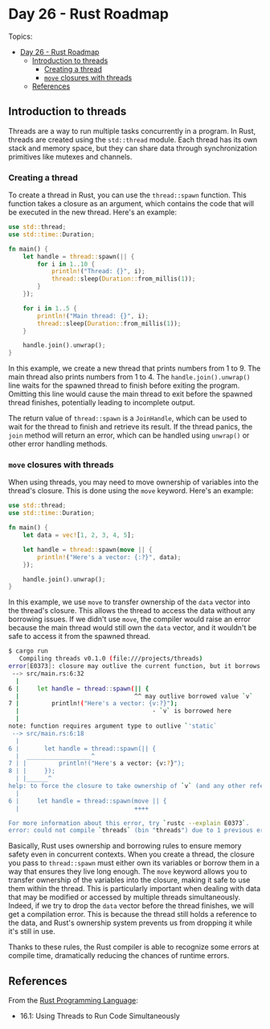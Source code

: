 # Day 26 - Rust Roadmap

Topics:

- [Day 26 - Rust Roadmap](#day-26---rust-roadmap)
  - [Introduction to threads](#introduction-to-threads)
    - [Creating a thread](#creating-a-thread)
    - [`move` closures with threads](#move-closures-with-threads)
  - [References](#references)

## Introduction to threads

Threads are a way to run multiple tasks concurrently in a program. In Rust, threads are created using the `std::thread` module. Each thread has its own stack and memory space, but they can share data through synchronization primitives like mutexes and channels.

### Creating a thread

To create a thread in Rust, you can use the `thread::spawn` function. This function takes a closure as an argument, which contains the code that will be executed in the new thread. Here's an example:

```rust
use std::thread;
use std::time::Duration;

fn main() {
    let handle = thread::spawn(|| {
        for i in 1..10 {
            println!("Thread: {}", i);
            thread::sleep(Duration::from_millis(1));
        }
    });

    for i in 1..5 {
        println!("Main thread: {}", i);
        thread::sleep(Duration::from_millis(1));
    }

    handle.join().unwrap();
}
```

In this example, we create a new thread that prints numbers from 1 to 9. The main thread also prints numbers from 1 to 4. The `handle.join().unwrap()` line waits for the spawned thread to finish before exiting the program. Omitting this line would cause the main thread to exit before the spawned thread finishes, potentially leading to incomplete output.

The return value of `thread::spawn` is a `JoinHandle`, which can be used to wait for the thread to finish and retrieve its result. If the thread panics, the `join` method will return an error, which can be handled using `unwrap()` or other error handling methods.

### `move` closures with threads

When using threads, you may need to move ownership of variables into the thread's closure. This is done using the `move` keyword. Here's an example:

```rust
use std::thread;
use std::time::Duration;

fn main() {
    let data = vec![1, 2, 3, 4, 5];

    let handle = thread::spawn(move || {
        println!("Here's a vector: {:?}", data);
    });

    handle.join().unwrap();
}
```

In this example, we use `move` to transfer ownership of the `data` vector into the thread's closure. This allows the thread to access the data without any borrowing issues. If we didn't use `move`, the compiler would raise an error because the main thread would still own the `data` vector, and it wouldn't be safe to access it from the spawned thread.

```bash
$ cargo run
   Compiling threads v0.1.0 (file:///projects/threads)
error[E0373]: closure may outlive the current function, but it borrows `v`, which is owned by the current function
 --> src/main.rs:6:32
  |
6 |     let handle = thread::spawn(|| {
  |                                ^^ may outlive borrowed value `v`
7 |         println!("Here's a vector: {v:?}");
  |                                     - `v` is borrowed here
  |
note: function requires argument type to outlive `'static`
 --> src/main.rs:6:18
  |
6 |       let handle = thread::spawn(|| {
  |  __________________^
7 | |         println!("Here's a vector: {v:?}");
8 | |     });
  | |______^
help: to force the closure to take ownership of `v` (and any other referenced variables), use the `move` keyword
  |
6 |     let handle = thread::spawn(move || {
  |                                ++++

For more information about this error, try `rustc --explain E0373`.
error: could not compile `threads` (bin "threads") due to 1 previous error
```

Basically, Rust uses ownership and borrowing rules to ensure memory safety even in concurrent contexts. When you create a thread, the closure you pass to `thread::spawn` must either own its variables or borrow them in a way that ensures they live long enough. The `move` keyword allows you to transfer ownership of the variables into the closure, making it safe to use them within the thread. This is particularly important when dealing with data that may be modified or accessed by multiple threads simultaneously. Indeed, if we try to drop the `data` vector before the thread finishes, we will get a compilation error. This is because the thread still holds a reference to the data, and Rust's ownership system prevents us from dropping it while it's still in use.

Thanks to these rules, the Rust compiler is able to recognize some errors at compile time, dramatically reducing the chances of runtime errors.

## References

From the [Rust Programming Language](https://doc.rust-lang.org/book/):

- 16.1: Using Threads to Run Code Simultaneously
